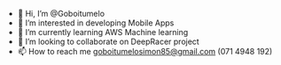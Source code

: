 - 👋 Hi, I’m @Goboitumelo
- 👀 I’m interested in developing Mobile Apps
- 🌱 I’m currently learning AWS Machine learning
- 💞️ I’m looking to collaborate on DeepRacer project
- 📫 How to reach me goboitumelosimon85@gmail.com (071 4948 192)

